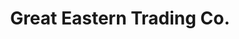 ---
title: "Great Eastern Trading Co."
url: /jaynagar-majilpur/great-eastern-trading-co/
shop: Elektronik
---